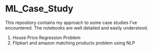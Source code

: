 # ML_Case_Study
This repository contains my approach to some case studies I've encountered. The notebooks are well detailed and easily understood. 
1. House Price Regression Problem
2. Flipkart and amazon matching products problem using NLP
